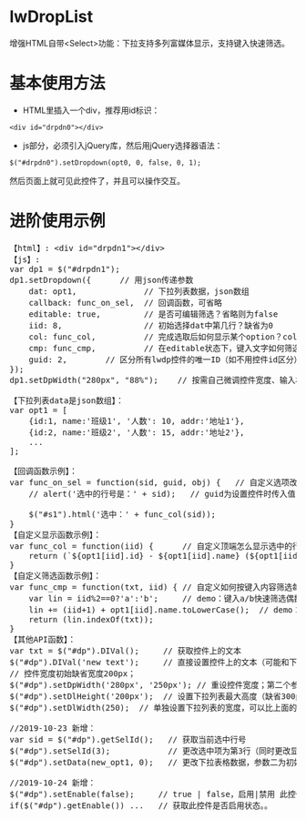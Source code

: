# lwDropList
增强HTML自带&lt;Select&gt;功能：下拉支持多列富媒体显示，支持键入快速筛选。

# 基本使用方法
* HTML里插入一个div，推荐用id标识：

<code>&lt;div id="drpdn0"&gt;&lt;/div&gt;</code>

* js部分，必须引入jQuery库，然后用jQuery选择器语法：

<code>$("#drpdn0").setDropdown(opt0, 0, false, 0, 1);</code>

然后页面上就可见此控件了，并且可以操作交互。

# 进阶使用示例
<pre>
【html】: &lt;div id="drpdn1"&gt;&lt;/div&gt;
【js】: 
var dp1 = $("#drpdn1");
dp1.setDropdown({      // 用json传递参数
    dat: opt1,              // 下拉列表数据，json数组
    callback: func_on_sel,  // 回调函数，可省略
    editable: true,         // 是否可编辑筛选？省略则为false
    iid: 8,                 // 初始选择dat中第几行？缺省为0
    col: func_col,          // 完成选取后如何显示某个option？col为数字时表示取列表第几列，缺省值0；也可以为自定义函数！
    cmp: func_cmp,          // 在editable状态下，键入文字如何筛选列表数据？为自定义函数，省略则为整行文本之间匹配。
    guid: 2,        // 区分所有lwdp控件的唯一ID（如不用控件id区分），可省略（则回调函数只有(sid, obj)两个参数）
});
dp1.setDpWidth("280px", "88%");    // 按需自己微调控件宽度、输入框宽度(比例)

【下拉列表data是json数组】：
var opt1 = [
    {id:1, name:'班级1', '人数': 10, addr:'地址1'}, 
    {id:2, name:'班级2', '人数': 15, addr:'地址2'}, 
    ...
];

【回调函数示例】：
var func_on_sel = function(sid, guid, obj) {   // 自定义选项改变时的回调函数，后两参数如不需可省略……
    // alert('选中的行号是：' + sid);   // guid为设置控件时传入值（如果有），obj为目标控件<div>
    $("#s1").html('选中：' + func_col(sid));
}
【自定义显示函数示例】：
var func_col = function(iid) {      // 自定义顶端怎么显示选中的行。。。
    return (`${opt1[iid].id} - ${opt1[iid].name} (${opt1[iid].addr})`);
}
【自定义筛选函数示例】：
var func_cmp = function(txt, iid) { // 自定义如何按键入内容筛选每行，<0为内容不匹配，隐藏此行
    var lin = iid%2==0?'a':'b';     // demo：键入a/b快速筛选偶数行/奇数行
    lin += (iid+1) + opt1[iid].name.toLowerCase();  // demo：同时可按name筛选，忽略大小写
    return (lin.indexOf(txt));
}
【其他API函数】：
var txt = $("#dp").DIVal();     // 获取控件上的文本
$("#dp").DIVal('new text');     // 直接设置控件上的文本（可能和下拉列表内容不符，不建议直接使用）
// 控件宽度初始缺省宽度200px；
$("#dp").setDpWidth('280px', '250px'); // 重设控件宽度；第二个参数为内部文本区宽度（也可是比例'85%'）
$("#dp").setDlHeight('200px');  // 设置下拉列表最大高度（缺省300px）；超出则出现滚动条
$("#dp").setDlWidth(250);  // 单独设置下拉列表的宽度，可以比上面的下拉按钮更宽。。
                                                                    
//2019-10-23 新增：
var sid = $("#dp").getSelId();   // 获取当前选中行号
$("#dp").setSelId(3);            // 更改选中项为第3行（同时更改显示）
$("#dp").setData(new_opt1, 0);   // 更改下拉表格数据，参数二为初始显示行号

//2019-10-24 新增：
$("#dp").setEnable(false);     // true | false，启用|禁用 此控件
if($("#dp").getEnable()) ...   // 获取此控件是否启用状态。。 
</pre>
